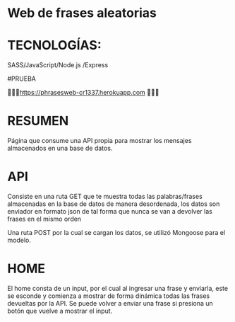 # Web de frases aleatorias

# TECNOLOGÍAS:
SASS/JavaScript/Node.js /Express

#PRUEBA

🔴🔴🔴https://phrasesweb-cr1337.herokuapp.com 🔴🔴🔴

# RESUMEN 

Página que consume una API propia para mostrar los mensajes almacenados en una base de datos.

# API

Consiste en una ruta GET que te muestra todas las palabras/frases almacenadas en la 
base de datos de manera desordenada, los datos son enviador en formato json
de tal forma que nunca se van a devolver las frases en el mismo orden

Una ruta POST por la cual se cargan los datos, se utilizó Mongoose para el modelo.

# HOME

El home consta de un input, por el cual al ingresar una frase y enviarla, 
este se esconde y comienza a mostrar de forma dinámica todas las frases devueltas por la API.
Se puede volver a enviar una frase si presiona un botón que vuelve a mostrar el input.
